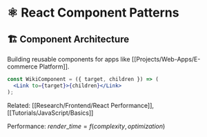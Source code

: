 # ⚛️ React Component Patterns

## 🏗️ Component Architecture
Building reusable components for apps like [[Projects/Web-Apps/E-commerce Platform]].

```jsx
const WikiComponent = ({ target, children }) => (
  <Link to={target}>{children}</Link>
);
```

Related: [[Research/Frontend/React Performance]], [[Tutorials/JavaScript/Basics]]

Performance: $render\_time = f(complexity, optimization)$
